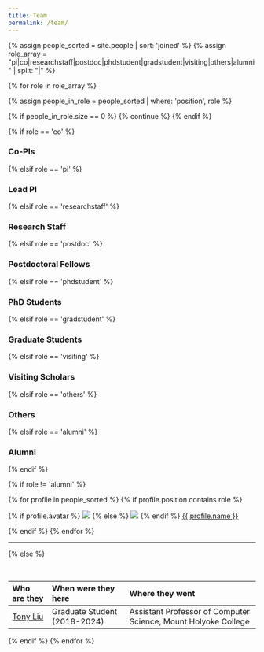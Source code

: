 ```yaml
---
title: Team
permalink: /team/
---
```


{% assign people_sorted = site.people | sort: 'joined' %}
{% assign role_array = "pi|co|researchstaff|postdoc|phdstudent|gradstudent|visiting|others|alumni" | split: "|" %}

{% for role in role_array %}

{% assign people_in_role = people_sorted | where: 'position', role %}

<!-- Skip section if there's nobody -->
{% if people_in_role.size == 0 %}
  {% continue %}
{% endif %}

<div class="pos_header">
{% if role == 'co' %}
<h3>Co-PIs</h3>
 {% elsif role == 'pi' %}
<h3> Lead PI</h3>
 {% elsif role == 'researchstaff' %}
<h3>Research Staff</h3>
 {% elsif role == 'postdoc' %}
<h3>Postdoctoral Fellows</h3>
{% elsif role == 'phdstudent' %}
<h3>PhD Students</h3>
 {% elsif role == 'gradstudent' %}
<h3>Graduate Students</h3>
 {% elsif role == 'visiting' %}
<h3>Visiting Scholars</h3>
 {% elsif role == 'others' %}
<h3>Others</h3>
 {% elsif role == 'alumni' %}
<h3>Alumni</h3>
{% endif %}
</div>

{% if role != 'alumni' %}
<div class="content list people">
  {% for profile in people_sorted %}
    {% if profile.position contains role %}
      <div class="list-item-people">
        <p class="list-post-title">
          {% if profile.avatar %}
            <a href="{{ profile.new_url }}"><img class="profile-thumbnail" src="{{site.baseurl}}/images/people/{{profile.avatar}}"></a>
          {% else %}
            <a href="{{ profile.new_url }}"><img class="profile-thumbnail" src="https://banffventureforum.com/wp-content/uploads/2019/08/no-photo-icon-22.png"></a>
          {% endif %}
          <a class="name" href="{{ profile.new_url }}">{{ profile.name }}</a>
        </p>
      </div>    
    {% endif %}
  {% endfor %}
</div>
<hr>

{% else %}

<br>

| Who are they | When were they here | Where they went |
| :------------- |:-------------| :-----------|
| [Tony Liu](https://tliutony.github.io/) | Graduate Student (2018-2024) | Assistant Professor of Computer Science, Mount Holyoke College |
{% endif %}
{% endfor %}
